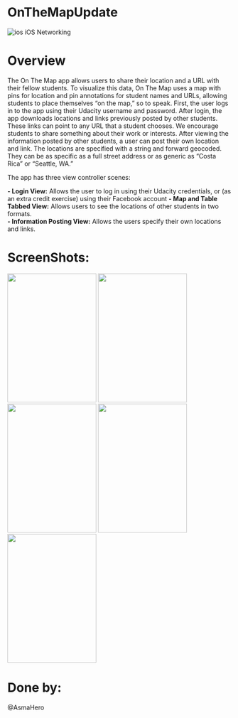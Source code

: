 # OnTheMapUpdate
![ios](https://user-images.githubusercontent.com/48783969/59655094-cc02ab80-91a1-11e9-885c-94199339fc21.png)
iOS Networking

# Overview
The On The Map app allows users to share their location and a URL with their fellow students. To visualize this data, On The Map uses a map with pins for location and pin annotations for student names and URLs, allowing students to place themselves “on the map,” so to speak. 
First, the user logs in to the app using their Udacity username and password. After login, the app downloads locations and links previously posted by other students. These links can point to any URL that a student chooses. We encourage students to share something about their work or interests. After viewing the information posted by other students, a user can post their own location and link. The locations are specified with a string and forward geocoded. They can be as specific as a full street address or as generic as “Costa Rica” or “Seattle, WA.”

The app has three view controller scenes:

**- Login View:** Allows the user to log in using their Udacity credentials, or (as an extra credit exercise) using their Facebook account
**-  Map and Table Tabbed View:** Allows users to see the locations of other students in two formats.  
**- Information Posting View:** Allows the users specify their own locations and links.

# ScreenShots:

<img src="https://lh5.googleusercontent.com/oseprxNzhF3p3ujEb544WK40ujXqVxEXeV7fI-82H2edOWq6rHyX5f8PzAN-0hTmWQLUFoF5KhFX1NBj2SBXsnUFVMFCpBPSLQDIhOPn6up-hfIGsB5XU3XJc5kWy0bOdL5G6nc" width="200" height="290"> <img src="https://lh5.googleusercontent.com/2kBd_rm5Okep0xaFIeSS940SEZytiQtyle6E-yVC70x_Tl0LLeXQtnnpqroTZzDMTK_IMmor-MnMjV1fBB21mXkWJQxTqWsCOsqqsz8nIngWXGG7PboPMXuFZbnm-2pu3Mal6cQ" width="200" height="290"> <img src="https://lh6.googleusercontent.com/zw-o4Gq7mC6R6WlOwaSMnTPyfnHRSW756j55Dhq6F921nCR1vhj0UWDIDTawjwzcWcf9EbqCCFboMuNsZIDMgI-1CziQw89MYIuAwS2vUiSNZ-YO8NFt-igrLn6ozjMvLLOzLJY" width="200" height="290"> <img src="https://lh5.googleusercontent.com/ZAo8oP2v2JOJNMaGJYujPbcJthd4wmHjERGnzMOtAK636i6QOlP49oRj9iOtqOJMUnEjpkpQ2-yraPV48LGokkILTe6_rChx9qhZVRbkT6j0qmoOSLfkfBt7W8JrvPDBL1G25IA" width="200" height="290"> <img src="https://lh4.googleusercontent.com/Ulm20ynfIGBCH5kD7o8AYS7mXHBcgInwLCJ7TuzOwKWzFTmwlbr37QSi9r9pTol_M2aQRv01GKlue4OvMcPjRGo8h8JRSV7ZK91k5R88xsVI1uFF7eB3fDLiO36ZbA-NMzjr1mg" width="200" height="290">


# Done by:
@AsmaHero
